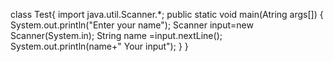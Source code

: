 class Test{
import java.util.Scanner.*;
public static void main(Atring args[])
      {
      System.out.println("Enter your name");
      Scanner input=new Scanner(System.in);
      String name =input.nextLine();
      System.out.println(name+" Your input");
      }
}
